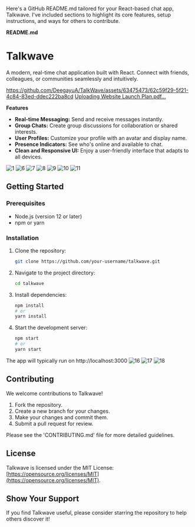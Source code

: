 Here's a GitHub README.md tailored for your React-based chat app, Talkwave. I've included sections to highlight its core features, setup instructions, and ways for others to contribute.

**README.md**

# Talkwave

A modern, real-time chat application built with React. Connect with friends, colleagues, or communities seamlessly and intuitively.


https://github.com/DeegayuA/TalkWave/assets/63475473/62c59f29-5f21-4c84-83ed-ddec222ba8cd
[Uploading Website Launch Plan.pdf…]()



**Features**

* **Real-time Messaging:** Send and receive messages instantly.
* **Group Chats:** Create group discussions for collaboration or shared interests.
* **User Profiles:** Customize your profile with an avatar and display name.
* **Presence Indicators:** See who's online and available to chat.
* **Clean and Responsive UI:** Enjoy a user-friendly interface that adapts to all devices.

![1](https://github.com/DeegayuA/TalkWave/assets/63475473/ec0a68db-99ca-4f46-adf3-5873456a3255)
![6](https://github.com/DeegayuA/TalkWave/assets/63475473/f293e6e9-98a7-4dd6-8296-9a58405fa13c)
![7](https://github.com/DeegayuA/TalkWave/assets/63475473/38a4f033-def6-410e-b133-9101dab67d84)
![8](https://github.com/DeegayuA/TalkWave/assets/63475473/96d1ac19-1032-4f12-888c-079fde91cc91)
![9](https://github.com/DeegayuA/TalkWave/assets/63475473/cf181610-32ea-4bfe-a0bd-b848b9bc848f)
![10](https://github.com/DeegayuA/TalkWave/assets/63475473/5a0f46d2-0f2e-4cb1-b3e7-1bfc9f23c51f)
![11](https://github.com/DeegayuA/TalkWave/assets/63475473/9e2be57a-57e5-4d9b-abc5-13df2ac1b6ad)

## Getting Started

### Prerequisites

* Node.js (version 12 or later)
* npm or yarn

### Installation

1. Clone the repository:
   ```bash
   git clone https://github.com/your-username/talkwave.git
   ```

2. Navigate to the project directory:
   ```bash
   cd talkwave
   ```

3. Install dependencies:
   ```bash
   npm install 
   # or
   yarn install 
   ```

4. Start the development server:
   ```bash
   npm start
   # or
   yarn start
   ```

The app will typically run on http://localhost:3000 
![16](https://github.com/DeegayuA/TalkWave/assets/63475473/a1828e99-7b3c-40ad-b0ba-7100aba6726f)
![17](https://github.com/DeegayuA/TalkWave/assets/63475473/77e9ef16-1dfb-402b-8206-cd6efbf469e6)
![18](https://github.com/DeegayuA/TalkWave/assets/63475473/5d56f4e7-884b-49bf-9435-4da13448528b)


##  Contributing

We welcome contributions to Talkwave! 

1.  Fork the repository.
2.  Create a new branch for your changes.
3.  Make your changes and commit them.
4.  Submit a pull request for review.

Please see the 'CONTRIBUTING.md' file for more detailed guidelines.

## License

Talkwave is licensed under the MIT License: [https://opensource.org/licenses/MIT](https://opensource.org/licenses/MIT).

## Show Your Support

If you find Talkwave useful, please consider starring the repository to help others discover it!
